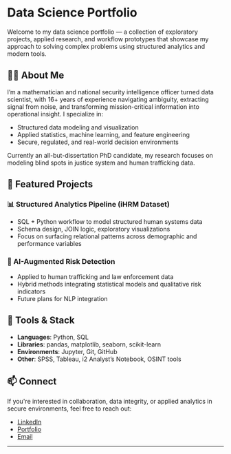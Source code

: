 # Data Science Portfolio

Welcome to my data science portfolio — a collection of exploratory projects, applied research, and workflow prototypes that showcase my approach to solving complex problems using structured analytics and modern tools.

## 👩‍💻 About Me

I’m a mathematician and national security intelligence officer turned data scientist, with 16+ years of experience navigating ambiguity, extracting signal from noise, and transforming mission-critical information into operational insight. I specialize in:

- Structured data modeling and visualization  
- Applied statistics, machine learning, and feature engineering  
- Secure, regulated, and real-world decision environments  

Currently an all-but-dissertation PhD candidate, my research focuses on modeling blind spots in justice system and human trafficking data.

## 🔬 Featured Projects

### 📊 Structured Analytics Pipeline (iHRM Dataset)
- SQL + Python workflow to model structured human systems data  
- Schema design, JOIN logic, exploratory visualizations  
- Focus on surfacing relational patterns across demographic and performance variables  

### 🧠 AI-Augmented Risk Detection
- Applied to human trafficking and law enforcement data  
- Hybrid methods integrating statistical models and qualitative risk indicators  
- Future plans for NLP integration  

## 🧰 Tools & Stack

- **Languages**: Python, SQL  
- **Libraries**: pandas, matplotlib, seaborn, scikit-learn  
- **Environments**: Jupyter, Git, GitHub  
- **Other**: SPSS, Tableau, i2 Analyst’s Notebook, OSINT tools  

## 📫 Connect

If you're interested in collaboration, data integrity, or applied analytics in secure environments, feel free to reach out:

- [LinkedIn](www.linkedin.com/in/deb-davies-238169122) 
- [Portfolio](https://your-portfolio-site.com)  
- [Email](mailto:your-email@example.com)

---


